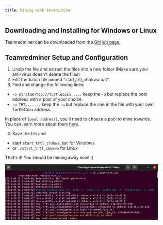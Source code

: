 ```yaml
---
title: Mining with teamredminer
---
```


## Downloading and Installing for Windows or Linux

Teamredminer can be downloaded from the [GitHub page.](https://github.com/todxx/teamredminer/releases)

## Teamredminer Setup and Configuration

1. Unzip the file and extract the files into a new folder (Make sure your anti-virus doesn't delete the files)
2. Edit the batch file named "start_trtl_chukwa.bat".
3. Find and change the following lines:

* `-o stratum+tcp://turtlecoin.....` keep the `-o` but replace the pool address with a pool of your choice.
* `-u TRTL......` keep the `-u` but replace the one in the file with your own TurtleCoin address.

In place of `[pool address]`, you'll need to choose a pool to mine towards. You can learn more about them [here](Pools).

4.  Save the file and
  * start `start_trtl_chukwa.bat` for Windows
  *  or `./start_trtl_chukwa` for Linux

That's it! You should be mining away now! :)

![teamredminer-working](../../assets/teamredminer-working.png)
